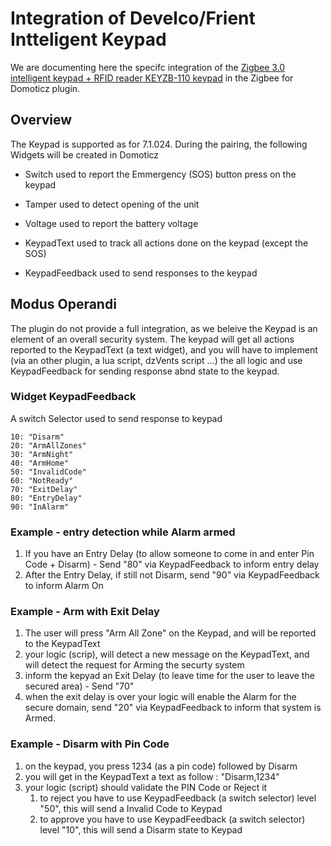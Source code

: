 # Integration of Develco/Frient Intteligent Keypad

We are documenting here the specifc integration of the [Zigbee 3.0 intelligent keypad + RFID reader KEYZB-110 keypad](https://www.onics.com/products/intelligent-keypad) in the Zigbee for Domoticz plugin.

## Overview

The Keypad is supported as for 7.1.024. During the pairing, the following Widgets will be created in Domoticz

- Switch used to report the Emmergency (SOS) button press on the keypad
- Tamper used to detect opening of the unit
- Voltage used to report the battery voltage

- KeypadText used to track all actions done on the keypad (except the SOS)
- KeypadFeedback used to send responses to the keypad

## Modus Operandi

The plugin do not provide a full integration, as we beleive the Keypad is an element of an overall security system. 
The keypad will get all actions reported to the KeypadText (a text widget), and you will have to implement (via an other plugin, a lua script, dzVents script ...) the all logic and use KeypadFeedback for sending response abnd state to the keypad.

### Widget KeypadFeedback

A switch Selector used to send response to keypad

    10: "Disarm"
    20: "ArmAllZones"
    30: "ArmNight"
    40: "ArmHome"
    50: "InvalidCode"
    60: "NotReady"
    70: "ExitDelay"
    80: "EntryDelay"
    90: "InAlarm"

### Example  - entry detection while Alarm armed

1. If you have an Entry Delay (to allow someone to come in and enter Pin Code + Disarm) - Send "80" via KeypadFeedback to inform entry delay
1. After the Entry Delay, if still not Disarm, send "90" via KeypadFeedback to inform Alarm On 

### Example  - Arm with Exit Delay

1. The user will press "Arm All Zone" on the Keypad, and will be reported to the KeypadText
1. your logic (scrip), will detect a new message on the KeypadText, and will detect the request for Arming the securty system
1. inform the kepyad an Exit Delay (to leave time for the user to leave the secured area) - Send "70"
1. when the exit delay is over your logic will enable the Alarm for the secure domain, send "20" via KeypadFeedback to inform that system is Armed.

### Example  - Disarm with Pin Code

1. on the keypad, you press 1234 (as a pin code) followed by Disarm
1. you will get in the KeypadText a text as follow : "Disarm,1234"
1. your logic (script) should validate the PIN Code or Reject it
   1. to reject you have to use KeypadFeedback (a switch selector) level "50", this will send a Invalid Code to Keypad
   1. to approve you have to use KeypadFeedback (a switch selector) level "10", this will send a Disarm state to Keypad
